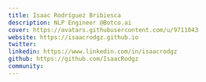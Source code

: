 ```yaml
---
title: Isaac Rodríguez Bribiesca
description: NLP Engineer @Botco.ai
cover: https://avatars.githubusercontent.com/u/9711043
website: https://isaacrodgz.github.io
twitter:
linkedin: https://www.linkedin.com/in/isaacrodgz
github: https://github.com/IsaacRodgz
community: 
---
```


